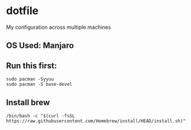 # dotfile

My configuration across multiple machines

## OS Used: Manjaro

## Run this first:
```
sudo pacman -Syyuu
sudo pacman -S base-devel
```

## Install brew
`/bin/bash -c "$(curl -fsSL https://raw.githubusercontent.com/Homebrew/install/HEAD/install.sh)"`
